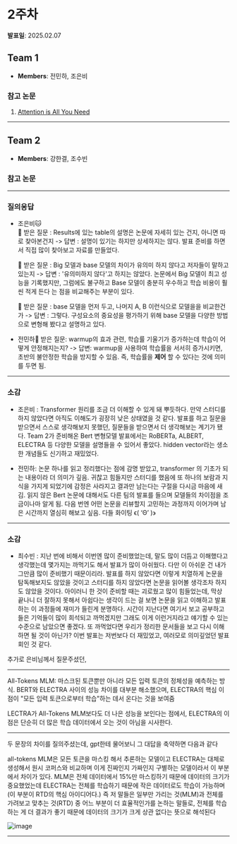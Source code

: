# 2주차
**발표일**: 2025.02.07
## Team 1
- **Members**: 전민하, 조은비
### 참고 논문
1. [Attention is All You Need](https://arxiv.org/abs/1706.03762)

---
## Team 2
- **Members**: 강한결, 조수빈
### 참고 논문

---
### 질의응답  
- 조은비🐱   
  🩷 받은 질문 : Results에 있는 table의 설명은 논문에 자세히 있는 건지, 아니면 따로 찾아본건지
     -> 답변 : 설명이 있기는 하지만 상세하지는 않다. 발표 준비를 하면서 직접 많이 찾아보고 자료를 만들었다.  

  🩷 받은 질문 : Big 모델과 base 모델의 차이가 유의미 하지 않다고 저자들이 말하고 있는지
     -> 답변 : '유의미하지 않다'고 하지는 않았다. 논문에서 Big 모델이 최고 성능을 기록했지만, 그럼에도 불구하고 Base 모델이 충분히 우수하고 학습 비용이 훨씬 적게 든다
                는 점을 비교해주는 부분이 있다.

  🩷 받은 질문 : base 모델을 먼저 두고, 나머지 A, B 이런식으로 모델을을 비교한건가
     -> 답변 : 그렇다. 구성요소의 중요성을 평가하기 위해 base 모델을 다양한 방법으로 변형해 봤다고 설명하고 있다.

- 전민하🐼
받은 질문: warmup의 효과 관련, 학습률 기울기가 증가하는데 학습이 어떻게 안정해지는지?
-> 답변: warmup을 사용하여 학습률을 서서히 증가시키면, 초반의 불안정한 학습을 방지할 수 있음. 즉, 학습률을 __제어__ 할 수 있다는 것에 의미를 두면 됨.

---
### 소감
- 조은비 : Transformer 원리를 조금 더 이해할 수 있게 돼 뿌듯하다. 만약 스터디를 하지 않았다면 아직도 이해도가 굉장히 낮은 상태였을 것 같다. 발표를 하고 질문을 받으면서 스스로 생각해보지 못했던, 질문들을 받으면서 더 생각해보는 계기가 됐다. Team 2가 준비해온 Bert 변형모델 발표에서는 RoBERTa, ALBERT, ELECTRA 등 다양한 모델을 설명들을 수 있어서 좋았다. hidden vector라는 생소한 개념들도 신기하고 재밌었다.

- 전민하: 논문 하나를 읽고 정리했다는 점에 감명 받았고, transformer 의 기초가 되는 내용이라 더 의미가 깊음. 귀찮고 힘들지만 스터디를 했음에 또 하나의 보람과 지식을 가지게 되었기에 감정은 사라지고 결과만 남는다는 구절을 다시금 마음에 새김. 읽지 않은 Bert 논문에 대해서도 다른 팀의 발표를 들으며 모델들의 차이점을 조금이나마 알게 됨. 다음 번엔 어떤 논문을 리뷰할지 고민하는 과정까지 이어가며 남은 시간까지 열심히 해보고 싶음. 다들 화이팅 ϵ( ‘Θ’ )϶


---
### 소감
- 최수빈 : 지난 번에 비해서 이번엔 많이 준비했었는데, 말도 많이 더듬고 이해했다고 생각했는데 몇가지는 까먹기도 해서 발표가 많이 아쉬웠다. 다만 이 아쉬운 건 내가 그만큼 많이 준비했기 때문이리라. 발표를 하지 않았다면 이렇게 치열하게 논문을 탐독해보지도 않았을 것이고 스터디를 하지 않았다면 논문을 읽어볼 생각조차 하지도 않았을 것이다. 아이러니 한 것이 준비할 때는 괴로웠고 많이 힘들었는데, 막상 끝나니 더 잘하지 못해서 아쉽다는 생각이 드는 걸 보면 논문을 읽고 이해하고 발표하는 이 과정들에 재미가 들린게 분명하다.
시간이 지난다면 여기서 보고 공부하고 들은 기억들이 많이 희석되고 까먹겠지만 그래도 이게 이런거지라고 얘기할 수 있는 수준으로 남았으면 좋겠다. 또 까먹었다면 우리가 정리한 문서들을 보고 다시 이해하면 될 것이 아닌가? 이번 발표는 저번보다 더 재밌었고, 여러모로 의미깊었던 발표회인 것 같다.

추가로 은비님께서 질문주셨던, 

---
All-Tokens MLM: 마스크된 토큰뿐만 아니라 모든 입력 토큰의 정체성을 예측하는 방식. BERT와 ELECTRA 사이의 성능 차이를 대부분 해소했으며, ELECTRA의 핵심 이점이 "모든 입력 토큰으로부터 학습"하는 데서 온다는 것을 보여줌

LECTRA가 All-Tokens MLM보다도 더 나은 성능을 보인다는 점에서, ELECTRA의 이점은 단순히 더 많은 학습 데이터에서 오는 것이 아님을 시사한다.

---

두 문장의 차이를 질의주셨는데, gpt한테 물어보니 그 대답을 축약하면 다음과 같다


all-tokens MLM은 모든 토큰을 마스킹 해서 추론하는 모델이고 ELECTRA는 대체로 생성해서 원시 코퍼스와 비교하며 이게 진짜인지 가짜인지 구별하는 모델이라서 이 부분에서 차이가 있다.
MLM은 전체 데이터에서 15%만 마스킹하기 때문에 데이터의 크기가 중요했었는데 ELECTRA는 전체를 학습하기 때문에 작은 데이터로도 학습이 가능하며(이 부분이 RTD의 핵심 아이디어다.)
즉 저 말들은 일부만 가리는 것(MLM)과 전체를 가려보고 맞추는 것(RTD) 중 어느 부분이 더 효율적인가를 논하는 말들로, 전체를 학습하는 게 더 결과가 좋기 때문에 데이터의 크기가 크게 상관 없다는 뜻으로 해석된다

![image](https://github.com/user-attachments/assets/e642692c-4513-4e9a-87e7-86421e360ecb)

---
